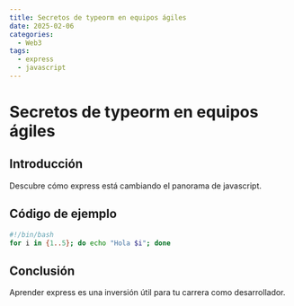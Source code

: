 ```yaml
---
title: Secretos de typeorm en equipos ágiles
date: 2025-02-06
categories:
  - Web3
tags:
  - express
  - javascript
---
```


# Secretos de typeorm en equipos ágiles

## Introducción

Descubre cómo express está cambiando el panorama de javascript.

## Código de ejemplo

```bash
#!/bin/bash
for i in {1..5}; do echo "Hola $i"; done
```

## Conclusión

Aprender express es una inversión útil para tu carrera como desarrollador.